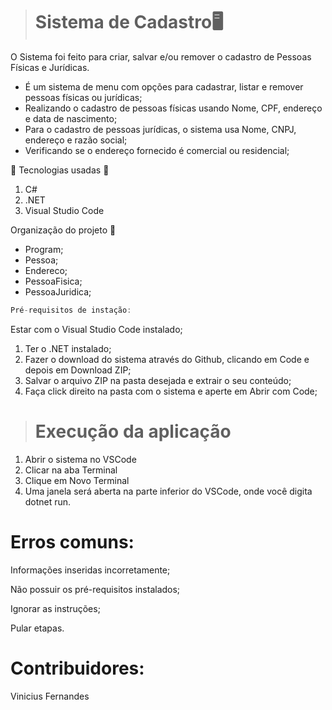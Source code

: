> # <h1>Sistema de Cadastro🖥️</h1>

 O Sistema foi feito para criar, salvar e/ou remover o cadastro de Pessoas Físicas e Jurídicas.


+ É um sistema de menu com opções para cadastrar, listar e remover pessoas físicas ou jurídicas;
+ Realizando o cadastro de pessoas físicas usando Nome, CPF, endereço e data de nascimento;
+ Para o cadastro de pessoas jurídicas, o sistema usa Nome, CNPJ, endereço e razão social;
+ Verificando se o endereço fornecido é comercial ou residencial;

🤖 Tecnologias usadas 🤖
1. C#
2. .NET
3. Visual Studio Code

Organização do projeto 📁

+ Program;
+ Pessoa;
+ Endereco;
+ PessoaFisica;
+ PessoaJuridica;
~~~javascript
Pré-requisitos de instação: 
~~~


Estar com o Visual Studio Code instalado;
1. Ter o .NET instalado;
2. Fazer o download do sistema através do Github, clicando em Code e depois em Download ZIP;
3. Salvar o arquivo ZIP na pasta desejada e extrair o seu conteúdo;
4. Faça click direito na pasta com o sistema e aperte em Abrir com Code;

><h1> Execução da aplicação</h1>

1. Abrir o sistema no VSCode
2. Clicar na aba Terminal
3. Clique em Novo Terminal
4. Uma janela será aberta na parte inferior do VSCode, onde você digita dotnet run.


<h1> Erros comuns: </h1>

Informações inseridas incorretamente;

Não possuir os pré-requisitos instalados;

Ignorar as instruções;

Pular etapas.

# Contribuidores:
Vinicius Fernandes
